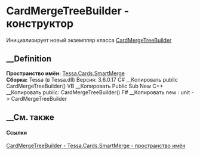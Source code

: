 # CardMergeTreeBuilder - конструктор
Инициализирует новый экземпляр класса
[CardMergeTreeBuilder](T_Tessa_Cards_SmartMerge_CardMergeTreeBuilder.htm)
##  __Definition
 **Пространство имён:** [Tessa.Cards.SmartMerge](N_Tessa_Cards_SmartMerge.htm)  
 **Сборка:** Tessa (в Tessa.dll) Версия: 3.6.0.17
C# __Копировать
     public CardMergeTreeBuilder()
VB __Копировать
     Public Sub New
C++ __Копировать
     public:
    CardMergeTreeBuilder()
F# __Копировать
     new : unit -> CardMergeTreeBuilder
##  __См. также
#### Ссылки
[CardMergeTreeBuilder - ](T_Tessa_Cards_SmartMerge_CardMergeTreeBuilder.htm)
[Tessa.Cards.SmartMerge - пространство имён](N_Tessa_Cards_SmartMerge.htm)
